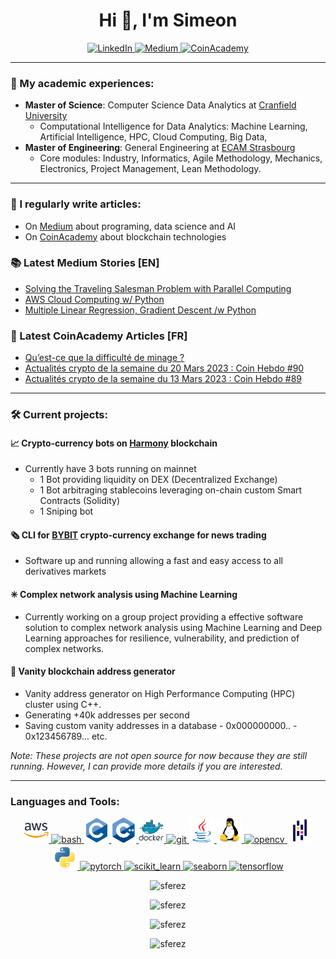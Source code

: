 <h1 align="center">Hi 👋, I'm Simeon</h1>
<p align="center">
  <a href="https://www.linkedin.com/in/simeon-ferez/?locale=en_US" target="_blank">
    <img src="https://img.shields.io/badge/linkedin-%230077B5.svg?&style=for-the-badge&logo=linkedin&logoColor=white&color=071A2C" alt="LinkedIn"/>
  </a>
  <a href="https://medium.com/@simeon.ferez" target="_blank">
    <img src="https://img.shields.io/badge/medium-%2312100E.svg?&style=for-the-badge&logo=medium&logoColor=white&color=071A2C" alt="Medium"/>
  </a>
    <a href="https://coinacademy.fr/author/sfrzs" target="_blank">
    <img src="https://img.shields.io/badge/CoinAcademy-%2312100E.svg?&style=for-the-badge&logoColor=white&color=071A2C" alt="CoinAcademy"/>
  </a>
</p>

---

### 📄 My academic experiences:
  - **Master of Science**: Computer Science Data Analytics at [Cranfield University](https://www.cranfield.ac.uk/courses/taught/computational-intelligence-for-data-analytics)
    - Computational Intelligence for Data Analytics: Machine Learning, Artificial Intelligence, HPC, Cloud Computing, Big Data, 
  - **Master of Engineering**: General Engineering at [ECAM Strasbourg](https://icam-strasbourg.eu/en/)
    - Core modules: Industry, Informatics, Agile Methodology, Mechanics, Electronics, Project Management, Lean Methodology.

---

### 📝 I regularly write articles:
  - On [Medium](https://medium.com/@simeon.ferez) about programing, data science and AI
  - On [CoinAcademy](https://coinacademy.fr/author/sfrzs/) about blockchain technologies

### 📚 Latest Medium Stories [EN]
<!-- MEDIUM-STORY-LIST:START -->
- [Solving the Traveling Salesman Problem with Parallel Computing](https://medium.com/@simeon.ferez/solving-the-traveling-salesman-problem-with-parallel-computing-305f8324515d?source=rss-5c4383862039------2)
- [AWS Cloud Computing w/ Python](https://python.plainenglish.io/aws-cloud-computing-w-python-39fb485aec44?source=rss-5c4383862039------2)
- [Multiple Linear Regression, Gradient Descent /w Python](https://python.plainenglish.io/multiple-linear-regression-gradient-descent-python-a19d5c41aeae?source=rss-5c4383862039------2)
<!-- MEDIUM-STORY-LIST:END -->

### 📰 Latest CoinAcademy Articles [FR]
<!-- COINACADEMY-STORY-LIST:START -->
- [Qu’est-ce que la difficulté de minage ?](https://coinacademy.fr/difficulte-minage-mining-bitcoin-hash/?utm_source=rss&utm_medium=rss&utm_campaign=difficulte-minage-mining-bitcoin-hash)
- [Actualités crypto de la semaine du 20 Mars 2023 : Coin Hebdo #90](https://coinacademy.fr/actu/coin-hebdo/coin-hebdo-90/?utm_source=rss&utm_medium=rss&utm_campaign=coin-hebdo-90)
- [Actualités crypto de la semaine du 13 Mars 2023 : Coin Hebdo #89](https://coinacademy.fr/actu/coin-hebdo/coin-hebdo-89/?utm_source=rss&utm_medium=rss&utm_campaign=coin-hebdo-89)
<!-- COINACADEMY-STORY-LIST:END -->

---

### 🛠️ Current projects:

#### 📈 Crypto-currency bots on [Harmony](https://harmony.one/) blockchain
  - Currently have 3 bots running on mainnet
    - 1 Bot providing liquidity on DEX (Decentralized Exchange)
    - 1 Bot arbitraging stablecoins leveraging on-chain custom Smart Contracts (Solidity)
    - 1 Sniping bot

#### 🗞️ CLI for [BYBIT](https://www.bybit.com/) crypto-currency exchange for news trading
  - Software up and running allowing a fast and easy access to all derivatives markets

#### ✳︎ Complex network analysis using Machine Learning
  - Currently working on a group project providing a effective software solution to complex network analysis using Machine Learning and Deep Learning approaches for resilience, vulnerability, and prediction of complex networks.

#### 🔑 Vanity blockchain address generator
  - Vanity address generator on High Performance Computing (HPC) cluster using C++.
  - Generating +40k addresses per second
  - Saving custom vanity addresses in a database - 0x000000000.. - 0x123456789... etc.

_Note: These projects are not open source for now because they are still running. However, I can provide more details if you are interested._

---

<h3 align="left">Languages and Tools:</h3>
<p align="center"> <a href="https://aws.amazon.com" target="_blank" rel="noreferrer"> <img src="https://raw.githubusercontent.com/devicons/devicon/master/icons/amazonwebservices/amazonwebservices-original-wordmark.svg" alt="aws" width="40" height="40"/> </a> <a href="https://www.gnu.org/software/bash/" target="_blank" rel="noreferrer"> <img src="https://www.vectorlogo.zone/logos/gnu_bash/gnu_bash-icon.svg" alt="bash" width="40" height="40"/> </a> <a href="https://www.cprogramming.com/" target="_blank" rel="noreferrer"> <img src="https://raw.githubusercontent.com/devicons/devicon/master/icons/c/c-original.svg" alt="c" width="40" height="40"/> </a> <a href="https://www.w3schools.com/cpp/" target="_blank" rel="noreferrer"> <img src="https://raw.githubusercontent.com/devicons/devicon/master/icons/cplusplus/cplusplus-original.svg" alt="cplusplus" width="40" height="40"/> </a> <a href="https://www.docker.com/" target="_blank" rel="noreferrer"> <img src="https://raw.githubusercontent.com/devicons/devicon/master/icons/docker/docker-original-wordmark.svg" alt="docker" width="40" height="40"/> </a> <a href="https://git-scm.com/" target="_blank" rel="noreferrer"> <img src="https://www.vectorlogo.zone/logos/git-scm/git-scm-icon.svg" alt="git" width="40" height="40"/> </a> <a href="https://www.java.com" target="_blank" rel="noreferrer"> <img src="https://raw.githubusercontent.com/devicons/devicon/master/icons/java/java-original.svg" alt="java" width="40" height="40"/> </a> <a href="https://www.linux.org/" target="_blank" rel="noreferrer"> <img src="https://raw.githubusercontent.com/devicons/devicon/master/icons/linux/linux-original.svg" alt="linux" width="40" height="40"/> </a> <a href="https://opencv.org/" target="_blank" rel="noreferrer"> <img src="https://www.vectorlogo.zone/logos/opencv/opencv-icon.svg" alt="opencv" width="40" height="40"/> </a> <a href="https://pandas.pydata.org/" target="_blank" rel="noreferrer"> <img src="https://raw.githubusercontent.com/devicons/devicon/2ae2a900d2f041da66e950e4d48052658d850630/icons/pandas/pandas-original.svg" alt="pandas" width="40" height="40"/> </a> <a href="https://www.python.org" target="_blank" rel="noreferrer"> <img src="https://raw.githubusercontent.com/devicons/devicon/master/icons/python/python-original.svg" alt="python" width="40" height="40"/> </a> <a href="https://pytorch.org/" target="_blank" rel="noreferrer"> <img src="https://www.vectorlogo.zone/logos/pytorch/pytorch-icon.svg" alt="pytorch" width="40" height="40"/> </a> <a href="https://scikit-learn.org/" target="_blank" rel="noreferrer"> <img src="https://upload.wikimedia.org/wikipedia/commons/0/05/Scikit_learn_logo_small.svg" alt="scikit_learn" width="40" height="40"/> </a> <a href="https://seaborn.pydata.org/" target="_blank" rel="noreferrer"> <img src="https://seaborn.pydata.org/_images/logo-mark-lightbg.svg" alt="seaborn" width="40" height="40"/> </a> <a href="https://www.tensorflow.org" target="_blank" rel="noreferrer"> <img src="https://www.vectorlogo.zone/logos/tensorflow/tensorflow-icon.svg" alt="tensorflow" width="40" height="40"/> </a> </p>

<p align="center"><img src="https://github-readme-stats.vercel.app/api?username=sferez&show_icons=true&locale=en&count_private=true" alt="sferez" /></p>

<p align="center"><img src="https://github-readme-streak-stats.herokuapp.com/?user=sferez&" alt="sferez" /></p>
<p align="center"><img src="https://github-readme-stats.vercel.app/api/top-langs?username=sferez&show_icons=true&locale=en&layout=compact&hide_progress=true" alt="sferez" /></p>

<p align="center"><img src="https://komarev.com/ghpvc/?username=sferez&label=Profile%20views&color=0e75b6&style=flat" alt="sferez" /></p>
